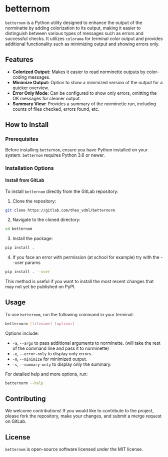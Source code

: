 # betternom

`betternom` is a Python utility designed to enhance the output of the norminette by adding colorization to its output, making it easier to distinguish between various types of messages such as errors and successful checks. It utilizes `colorama` for terminal color output and provides additional functionality such as minimizing output and showing errors only.

## Features

- **Colorized Output:** Makes it easier to read norminette outputs by color-coding messages.
- **Minimize Output:** Option to show a minimized version of the output for a quicker overview.
- **Error Only Mode:** Can be configured to show only errors, omitting the OK messages for cleaner output.
- **Summary View:** Provides a summary of the norminette run, including counts of files checked, errors found, etc.

## How to Install

### Prerequisites

Before installing `betternom`, ensure you have Python installed on your system. `betternom` requires Python 3.6 or newer.

### Installation Options

#### Install from GitLab

To install `betternom` directly from the GitLab repository:

1. Clone the repository:

```sh
git clone https://gitlab.com/theo_vdml/betternorm
```

2. Navigate to the cloned directory:

```sh
cd betternom
```

3. Install the package:

```sh
pip install .
```

4. If you face an error with permission (at school for example) try with the --user params

```sh
pip install . --user
```

This method is useful if you want to install the most recent changes that may not yet be published on PyPI.

## Usage

To use `betternom`, run the following command in your terminal:

```sh
betternorm [filename] [options]
```

Options include:

- `-a`, `--args` to pass additional arguments to norminette. (will take the rest of the command line and pass it to norminette)
- `-e`, `--error-only` to display only errors.
- `-m`, `--minimize` for minimized output.
- `-s`, `--summary-only` to display only the summary.

For detailed help and more options, run:

```sh
betternorm --help
```

## Contributing

We welcome contributions! If you would like to contribute to the project, please fork the repository, make your changes, and submit a merge request on GitLab.

## License

`betternom` is open-source software licensed under the MIT license.
